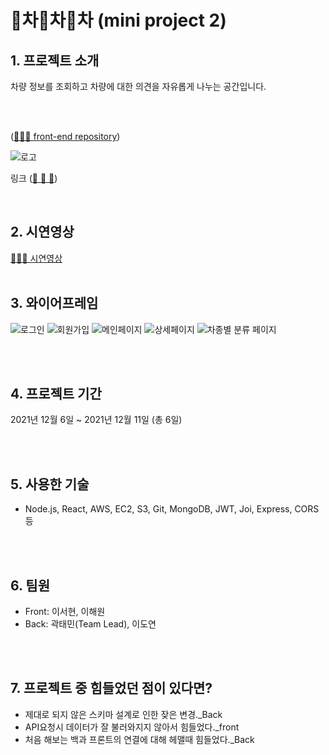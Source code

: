 # 🚗차🚗차🚗차 (mini project 2)

## 1. 프로젝트 소개

차량 정보를 조회하고 차량에 대한 의견을 자유롭게 나누는 공간입니다.

<br/>

<br/> ([👏👏👏 front-end repository](https://github.com/picapipicca/chachachaFE))

![로고](https://img1.daumcdn.net/thumb/R1280x0/?scode=mtistory2&fname=https%3A%2F%2Fblog.kakaocdn.net%2Fdn%2Fb4gOGL%2Fbtrnc4MLbrx%2F8g8GqJkuDEsC3x1aJriJMK%2Fimg.png)

링크
([🚗 🚗 🚗](http://picapipicca.shop/))

<br/>

## 2. 시연영상

[🚗🚗🚗 시연영상](https://youtu.be/cCj2jCV43Nk "무비평점서비스")
<br/>
<br/>

## 3. 와이어프레임

![로그인](https://img1.daumcdn.net/thumb/R1280x0/?scode=mtistory2&fname=https%3A%2F%2Fblog.kakaocdn.net%2Fdn%2Fc9Dih8%2Fbtrm7Nyz5sE%2Fhp0MwWLZS96jDTKKN7OTHK%2Fimg.png)
![회원가입](https://img1.daumcdn.net/thumb/R1280x0/?scode=mtistory2&fname=https%3A%2F%2Fblog.kakaocdn.net%2Fdn%2FdqWIOb%2FbtrnbIQ2sIn%2FWBOg4JCzOGizhJbJbJrz60%2Fimg.png)
![메인페이지](https://img1.daumcdn.net/thumb/R1280x0/?scode=mtistory2&fname=https%3A%2F%2Fblog.kakaocdn.net%2Fdn%2FwhtE9%2Fbtrm3Qbvro5%2FiJhQMcv1l4i61Qdhxn3Cw0%2Fimg.png)
![상세페이지](https://img1.daumcdn.net/thumb/R1280x0/?scode=mtistory2&fname=https%3A%2F%2Fblog.kakaocdn.net%2Fdn%2FbyuVi5%2Fbtrm9DoWSXX%2FecM2IE2EQQNR85m65mjdi0%2Fimg.png)
![차종별 분류 페이지](https://img1.daumcdn.net/thumb/R1280x0/?scode=mtistory2&fname=https%3A%2F%2Fblog.kakaocdn.net%2Fdn%2FbyZ1mp%2FbtrnbIp1ZVH%2Ft9WDRAIskxD65acnwNasiK%2Fimg.png)

<br/>
<br/>

## 4. 프로젝트 기간

2021년 12월 6일 ~ 2021년 12월 11일 (총 6일)

<br/>
<br/>

## 5. 사용한 기술
- Node.js, React, AWS, EC2, S3, Git, MongoDB, JWT, Joi, Express, CORS 등
<br/>
<br/>

## 6. 팀원

- Front: 이서현, 이해원
- Back:  곽태민(Team Lead), 이도연

<br/>
<br/>

## 7. 프로젝트 중 힘들었던 점이 있다면?

-   제대로 되지 않은 스키마 설계로 인한 잦은 변경._Back
-   API요청시 데이터가 잘 불러와지지 않아서 힘들었다._front
-   처음 해보는 백과 프론트의 연결에 대해 헤맬때 힘들었다._Back

<br/>
<br/>

